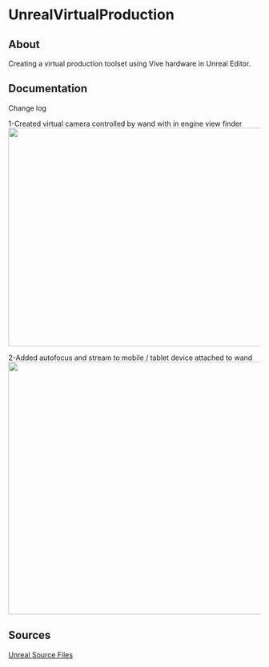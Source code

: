 # UnrealVirtualProduction
## About
Creating a virtual production toolset using Vive hardware in Unreal Editor.
## Documentation
Change log

1-Created virtual camera controlled by wand with in engine view finder
<img src="https://github.com/TuckerBurke/UnrealVirtualProduction/raw/master/FirstVirtualCamera/ScreenCaptures/VirtualCamera-1.gif" width="900" height="436">

2-Added autofocus and stream to mobile / tablet device attached to wand
<img src="https://github.com/TuckerBurke/UnrealVirtualProduction/raw/master/FirstVirtualCamera/ScreenCaptures/VirtualCamera-2.gif" width="900" height="504">

## Sources 
[Unreal Source Files](FirstVirtualCamera/Content)   